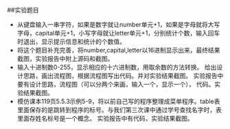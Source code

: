 ##实验题目
- 从键盘输入一串字符，如果是数字就让number单元+1，如果是字母就将大写字母，capital单元+1，小写字母就让letter单元+1，分别统计个数，输入回车时退出，显示提示信息和统计的个数值。
- 将这个题目补充完善，将number,capital,letter以16进制显示出来，最终结果截图，实验报告中附上源码和截图。
- 输入十进制数0-255，显示相应的十六进制数，用取余数的方法转换。
给出设计思路，画出流程图，根据流程图写出代码。并对实验结果截图。
实验报告中要有设计思路，流程图（可以分两个来画，输入一个，显示一个），
代码。实验结果截图。
- 模仿课本119页5.5.3示例5-9，将以前自己写的程序整理成菜单程序。table表里面保存的是跳转到程序的标号。与我们第三次课中通过学号查找名字时，表里面存姓名标号是一个概念。
实验报告中有代码，实验结果截图。
